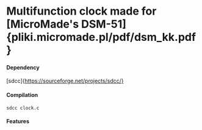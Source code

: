 # Multifunction clock made for [MicroMade's DSM-51]{pliki.micromade.pl/pdf/dsm_kk.pdf}
#### Dependency
[sdcc]{https://sourceforge.net/projects/sdcc/}
#### Compilation
```
sdcc clock.c
```
#### Features

